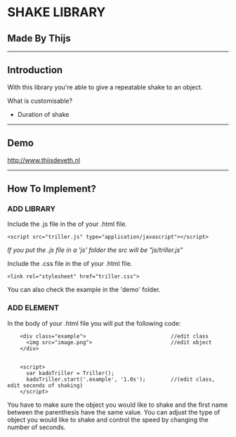 SHAKE LIBRARY
===

Made By Thijs
---

---

Introduction
---

With this library you're able to give a repeatable shake to an object. 

What is customisable?
* Duration of shake

---

Demo
---

http://www.thijsdeveth.nl

---

How To Implement?
---

### ADD LIBRARY

Include the .js file in the <head> of your .html file.

```<script src="triller.js" type="application/javascript"></script>```

*If you put the .js file in a 'js' folder the src will be "js/triller.js"*


Include the .css file in the <head> of your .html file.

```<link rel="stylesheet" href="triller.css">```

You can also check the example in the 'demo' folder.


### ADD ELEMENT

In the body of your .html file you will put the following code:
```
    <div class="example">                           //edit class
      <img src="image.png">                         //edit object
    </div>
  

    <script>
      var kadoTriller = Triller();                  
      kadoTriller.start('.example', '1.0s');        //(edit class, edit seconds of shaking)
    </script>
```    

You have to make sure the object you would like to shake and the first name between the parenthesis have the same value.
You can adjust the type of object you would like to shake and control the speed by changing the number of seconds.

